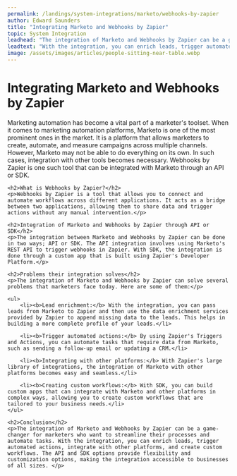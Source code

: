 ```yaml
---
permalink: /landings/system-integrations/marketo/webhooks-by-zapier
author: Edward Saunders
title: "Integrating Marketo and Webhooks by Zapier"
topic: System Integration
leadhead: "The integration of Marketo and Webhooks by Zapier can be a game-changer for marketers who want to streamline their processes and automate tasks"
leadtext: "With the integration, you can enrich leads, trigger automated actions, integrate with other platforms, and create custom workflows. The API and SDK options provide flexibility and customization options, making the integration accessible to businesses of all sizes."
image: /assets/images/articles/people-sitting-near-table.webp
---
```

<div class="arttext">	<h1>Integrating Marketo and Webhooks by Zapier</h1>
	<p>Marketing automation has become a vital part of a marketer's toolset. When it comes to marketing automation platforms, Marketo is one of the most prominent ones in the market. It is a platform that allows marketers to create, automate, and measure campaigns across multiple channels. However, Marketo may not be able to do everything on its own. In such cases, integration with other tools becomes necessary. Webhooks by Zapier is one such tool that can be integrated with Marketo through an API or SDK.</p>

	<h2>What is Webhooks by Zapier?</h2>
	<p>Webhooks by Zapier is a tool that allows you to connect and automate workflows across different applications. It acts as a bridge between two applications, allowing them to share data and trigger actions without any manual intervention.</p>

	<h2>Integration of Marketo and Webhooks by Zapier through API or SDK</h2>
	<p>The integration between Marketo and Webhooks by Zapier can be done in two ways; API or SDK. The API integration involves using Marketo's REST API to trigger webhooks in Zapier. With SDK, the integration is done through a custom app that is built using Zapier's Developer Platform.</p>

	<h2>Problems their integration solves</h2>
	<p>The integration of Marketo and Webhooks by Zapier can solve several problems that marketers face today. Here are some of them:</p>

	<ul>
		<li><b>Lead enrichment:</b> With the integration, you can pass leads from Marketo to Zapier and then use the data enrichment services provided by Zapier to append missing data to the leads. This helps in building a more complete profile of your leads.</li>

		<li><b>Trigger automated actions:</b> By using Zapier's Triggers and Actions, you can automate tasks that require data from Marketo, such as sending a follow-up email or updating a CRM.</li>

		<li><b>Integrating with other platforms:</b> With Zapier's large library of integrations, the integration of Marketo with other platforms becomes easy and seamless.</li>

		<li><b>Creating custom workflows:</b> With SDK, you can build custom apps that can integrate with Marketo and other platforms in complex ways, allowing you to create custom workflows that are tailored to your business needs.</li>
	</ul>

	<h2>Conclusion</h2>
	<p>The integration of Marketo and Webhooks by Zapier can be a game-changer for marketers who want to streamline their processes and automate tasks. With the integration, you can enrich leads, trigger automated actions, integrate with other platforms, and create custom workflows. The API and SDK options provide flexibility and customization options, making the integration accessible to businesses of all sizes. </p>
	
</div>